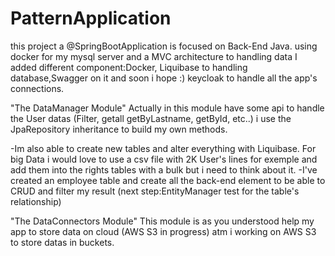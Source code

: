 # PatternApplication

this project a @SpringBootApplication
 is focused on Back-End Java. using docker for my mysql server and a MVC architecture to handling data 
 I added different component:Docker, Liquibase to handling database,Swagger on it and soon i hope :) keycloak to handle all the app's connections.

"The DataManager Module" 
Actually in this module have some api to handle the User datas (Filter, getall getByLastname, getById, etc..) i use the JpaRepository inheritance to build my own methods.

-Im also able to create new tables and alter everything with Liquibase. For big Data i would love to use a csv file with 2K User's lines for exemple and add them into the rights tables with a bulk but i need to think about it.
-I've created an employee table and create all the back-end element to be able to CRUD and filter my result (next step:EntityManager test for the table's relationship)



"The DataConnectors Module"
This module is as you understood help my app to store data on cloud (AWS S3 in progress)
atm i working on AWS S3 to store datas in buckets.

